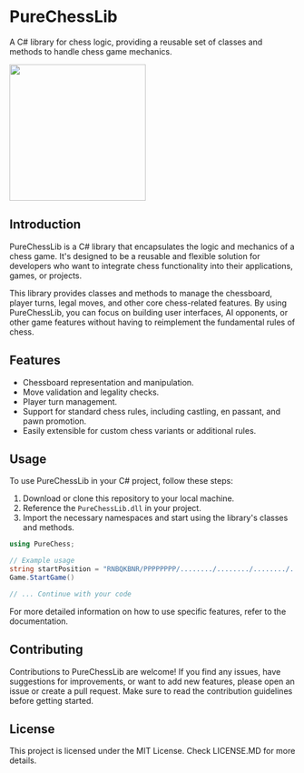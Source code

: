 # PureChessLib

A C# library for chess logic, providing a reusable set of classes and methods to handle chess game mechanics.

<img src="https://github-production-user-asset-6210df.s3.amazonaws.com/74553272/261683900-3c815c5b-723c-455f-8f3c-8d7b9955322f.png?X-Amz-Algorithm=AWS4-HMAC-SHA256&X-Amz-Credential=AKIAIWNJYAX4CSVEH53A%2F20230818%2Fus-east-1%2Fs3%2Faws4_request&X-Amz-Date=20230818T182218Z&X-Amz-Expires=300&X-Amz-Signature=335888f6d4dd048f62279752c802d4b0aae0bd6aa8efb46b83cd9f773f0a59c1&X-Amz-SignedHeaders=host&actor_id=74553272&key_id=0&repo_id=678973306" height="240px">

## Introduction

PureChessLib is a C# library that encapsulates the logic and mechanics of a chess game. It's designed to be a reusable and flexible solution for developers who want to integrate chess functionality into their applications, games, or projects.

This library provides classes and methods to manage the chessboard, player turns, legal moves, and other core chess-related features. By using PureChessLib, you can focus on building user interfaces, AI opponents, or other game features without having to reimplement the fundamental rules of chess.

## Features

- Chessboard representation and manipulation.
- Move validation and legality checks.
- Player turn management.
- Support for standard chess rules, including castling, en passant, and pawn promotion.
- Easily extensible for custom chess variants or additional rules.

## Usage

To use PureChessLib in your C# project, follow these steps:

1. Download or clone this repository to your local machine.
2. Reference the `PureChessLib.dll` in your project.
3. Import the necessary namespaces and start using the library's classes and methods.

```csharp
using PureChess;

// Example usage
string startPosition = "RNBQKBNR/PPPPPPPP/......../......../......../......../pppppppp/rnbqkbnr"; //Fen isn't supported yet!
Game.StartGame()

// ... Continue with your code

```
For more detailed information on how to use specific features, refer to the documentation.

## Contributing

Contributions to PureChessLib are welcome! If you find any issues, have suggestions for improvements, or want to add new features, please open an issue or create a pull request. Make sure to read the contribution guidelines before getting started.

## License
This project is licensed under the MIT License. Check LICENSE.MD for more details.